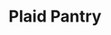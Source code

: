 ---
title: "Plaid Pantry"
url: /portland/plaid-pantry-southwest-multnomah-boulevard/
shop: Lebensmittel
---